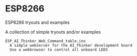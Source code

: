 # ESP8266 

ESP8266 tryouts and examples

A collection of simple tryouts and/or examples

	ESP_AI_Thinker_Web_Command_table.ino  
	  A simple webserver for the AI_Thinker development board
	  Use a webbrowser to control all onboard LEDS  

